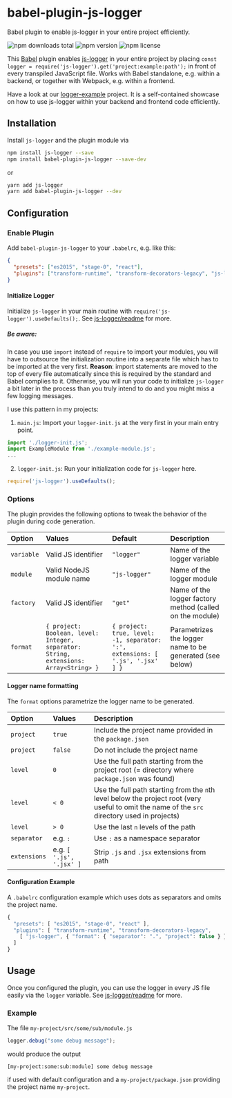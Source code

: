 # babel-plugin-js-logger

Babel plugin to enable js-logger in your entire project efficiently.

![npm downloads total](https://img.shields.io/npm/dt/babel-plugin-js-logger.svg) ![npm version](https://img.shields.io/npm/v/babel-plugin-js-logger.svg) ![npm license](https://img.shields.io/npm/l/babel-plugin-js-logger.svg)

This [Babel](https://babeljs.io/) plugin enables [js-logger](https://github.com/jonnyreeves/js-logger) in your entire project by placing `const logger = require('js-logger').get('project:example:path');` in front of every transpiled JavaScript file. Works with Babel standalone, e.g. within a backend, or together with Webpack, e.g. within a frontend.

Have a look at our [logger-example](https://github.com/coreprocess/logger-example) project. It is a self-contained showcase on how to use js-logger within your backend and frontend code efficiently.

## Installation

Install `js-logger` and the plugin module via

```sh
npm install js-logger --save
npm install babel-plugin-js-logger --save-dev
```

or

```sh
yarn add js-logger
yarn add babel-plugin-js-logger --dev
```

## Configuration

### Enable Plugin

Add `babel-plugin-js-logger` to your `.babelrc`, e.g. like this:

```json
{
  "presets": ["es2015", "stage-0", "react"],
  "plugins": ["transform-runtime", "transform-decorators-legacy", "js-logger"]
}
```
#### Initialize Logger

Initialize `js-logger` in your main routine with `require('js-logger').useDefaults();`. See [js-logger/readme](https://github.com/jonnyreeves/js-logger/blob/master/README.md) for more.

##### Be aware:

In case you use `import` instead of `require` to import your modules, you will have to outsource the initialization routine into a separate file which has to be imported at the very first. **Reason**: import statements are moved to the top of every file automatically since this is required by the standard and Babel complies to it. Otherwise, you will run your code to initialize `js-logger` a bit later in the process than you truly intend to do and you might miss a few logging messages.

I use this pattern in my projects:

1) `main.js`: Import your `logger-init.js` at the very first in your main entry point.

```js
import './logger-init.js';
import ExampleModule from './example-module.js';
...
```

2) `logger-init.js`: Run your initialization code for `js-logger` here.

```js
require('js-logger').useDefaults();
```

### Options

The plugin provides the following options to tweak the behavior of the plugin during code generation.

| Option | Values | Default | Description  |
| :--- | :--- | :--- | :--- |
| `variable` | Valid JS identifier | `"logger"` | Name of the logger variable |
| `module` | Valid NodeJS module name | `"js-logger"` | Name of the logger module |
| `factory` | Valid JS identifier | `"get"` | Name of the logger factory method (called on the module) |
| `format` | `{ project: Boolean, level: Integer, separator: String, extensions: Array<String> }` | `{ project: true, level: -1, separator: ':', extensions: [ '.js', '.jsx' ] }` | Parametrizes the logger name to be generated (see below) |

#### Logger name formatting

The `format` options parametrize the logger name to be generated.

| Option | Values | Description  |
| :--- | :--- | :--- |
| `project` | `true` | Include the project name provided in the `package.json` |
| `project` | `false` | Do not include the project name |
| `level` | `0` | Use the full path starting from the project root (= directory where `package.json` was found) |
| `level` | `< 0` | Use the full path starting from the `n`th level below the project root (very useful to omit the name of the `src` directory used in projects) |
| `level` | `> 0` | Use the last `n` levels of the path  |
| `separator` | e.g. `:` | Use `:` as a namespace separator |
| `extensions` | e.g. `[ '.js', '.jsx' ]` | Strip `.js` and `.jsx` extensions from path |

#### Configuration Example

A `.babelrc` configuration example which uses dots as separators and omits the project name.

```js
{
  "presets": [ "es2015", "stage-0", "react" ],
  "plugins": [ "transform-runtime", "transform-decorators-legacy",
    [ "js-logger", { "format": { "separator": ".", "project": false } } ]
  ]
}
```

## Usage

Once you configured the plugin, you can use the logger in every JS file easily via the `logger` variable. See [js-logger/readme](https://github.com/jonnyreeves/js-logger/blob/master/README.md) for more.

### Example

The file `my-project/src/some/sub/module.js`

```js
logger.debug("some debug message");
```

would produce the output

```
[my-project:some:sub:module] some debug message
```
if used with default configuration and a `my-project/package.json` providing the project name `my-project`.
